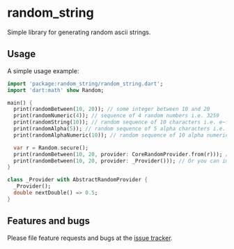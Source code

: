 # random_string

Simple library for generating random ascii strings.

## Usage

A simple usage example:
```dart
import 'package:random_string/random_string.dart';
import 'dart:math' show Random;

main() {
  print(randomBetween(10, 20)); // some integer between 10 and 20
  print(randomNumeric(4)); // sequence of 4 random numbers i.e. 3259
  print(randomString(10)); // random sequence of 10 characters i.e. e~f93(4l-
  print(randomAlpha(5)); // random sequence of 5 alpha characters i.e. aRztC
  print(randomAlphaNumeric(10)); // random sequence of 10 alpha numeric i.e. aRztC1y32B

  var r = Random.secure();
  print(randomBetween(10, 20, provider: CoreRandomProvider.from(r))); // You can use a provider from Random.
  print(randomBetween(10, 20, provider: _Provider())); // Or you can implement your own.
}

class _Provider with AbstractRandomProvider {
  _Provider();
  double nextDouble() => 0.5;
}
```

## Features and bugs

Please file feature requests and bugs at the [issue tracker][tracker].

[tracker]: https://github.com/damondouglas/random_string.dart/issues
